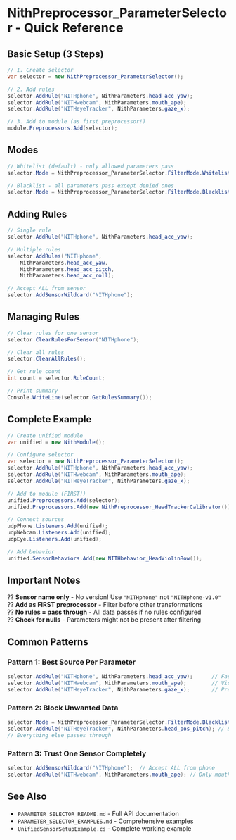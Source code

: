# NithPreprocessor_ParameterSelector - Quick Reference

## Basic Setup (3 Steps)

```csharp
// 1. Create selector
var selector = new NithPreprocessor_ParameterSelector();

// 2. Add rules
selector.AddRule("NITHphone", NithParameters.head_acc_yaw);
selector.AddRule("NITHwebcam", NithParameters.mouth_ape);
selector.AddRule("NITHeyeTracker", NithParameters.gaze_x);

// 3. Add to module (as first preprocessor!)
module.Preprocessors.Add(selector);
```

## Modes

```csharp
// Whitelist (default) - only allowed parameters pass
selector.Mode = NithPreprocessor_ParameterSelector.FilterMode.Whitelist;

// Blacklist - all parameters pass except denied ones
selector.Mode = NithPreprocessor_ParameterSelector.FilterMode.Blacklist;
```

## Adding Rules

```csharp
// Single rule
selector.AddRule("NITHphone", NithParameters.head_acc_yaw);

// Multiple rules
selector.AddRules("NITHphone",
    NithParameters.head_acc_yaw,
    NithParameters.head_acc_pitch,
    NithParameters.head_acc_roll);

// Accept ALL from sensor
selector.AddSensorWildcard("NITHphone");
```

## Managing Rules

```csharp
// Clear rules for one sensor
selector.ClearRulesForSensor("NITHphone");

// Clear all rules
selector.ClearAllRules();

// Get rule count
int count = selector.RuleCount;

// Print summary
Console.WriteLine(selector.GetRulesSummary());
```

## Complete Example

```csharp
// Create unified module
var unified = new NithModule();

// Configure selector
var selector = new NithPreprocessor_ParameterSelector();
selector.AddRule("NITHphone", NithParameters.head_acc_yaw);
selector.AddRule("NITHwebcam", NithParameters.mouth_ape);
selector.AddRule("NITHeyeTracker", NithParameters.gaze_x);

// Add to module (FIRST!)
unified.Preprocessors.Add(selector);
unified.Preprocessors.Add(new NithPreprocessor_HeadTrackerCalibrator());

// Connect sources
udpPhone.Listeners.Add(unified);
udpWebcam.Listeners.Add(unified);
udpEye.Listeners.Add(unified);

// Add behavior
unified.SensorBehaviors.Add(new NITHbehavior_HeadViolinBow());
```

## Important Notes

?? **Sensor name only** - No version! Use `"NITHphone"` not `"NITHphone-v1.0"`  
?? **Add as FIRST preprocessor** - Filter before other transformations  
?? **No rules = pass through** - All data passes if no rules configured  
?? **Check for nulls** - Parameters might not be present after filtering  

## Common Patterns

### Pattern 1: Best Source Per Parameter
```csharp
selector.AddRule("NITHphone", NithParameters.head_acc_yaw);      // Fast motion
selector.AddRule("NITHwebcam", NithParameters.mouth_ape);        // Visual
selector.AddRule("NITHeyeTracker", NithParameters.gaze_x);       // Precision
```

### Pattern 2: Block Unwanted Data
```csharp
selector.Mode = NithPreprocessor_ParameterSelector.FilterMode.Blacklist;
selector.AddRule("NITHeyeTracker", NithParameters.head_pos_pitch); // Block
// Everything else passes through
```

### Pattern 3: Trust One Sensor Completely
```csharp
selector.AddSensorWildcard("NITHphone");  // Accept ALL from phone
selector.AddRule("NITHwebcam", NithParameters.mouth_ape); // Only mouth from webcam
```

## See Also

- `PARAMETER_SELECTOR_README.md` - Full API documentation
- `PARAMETER_SELECTOR_EXAMPLES.md` - Comprehensive examples
- `UnifiedSensorSetupExample.cs` - Complete working example
